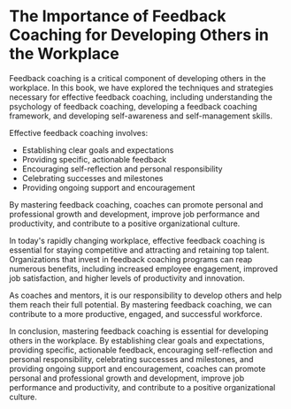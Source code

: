 The Importance of Feedback Coaching for Developing Others in the Workplace
==============================================================================================================================

Feedback coaching is a critical component of developing others in the workplace. In this book, we have explored the techniques and strategies necessary for effective feedback coaching, including understanding the psychology of feedback coaching, developing a feedback coaching framework, and developing self-awareness and self-management skills.

Effective feedback coaching involves:

* Establishing clear goals and expectations
* Providing specific, actionable feedback
* Encouraging self-reflection and personal responsibility
* Celebrating successes and milestones
* Providing ongoing support and encouragement

By mastering feedback coaching, coaches can promote personal and professional growth and development, improve job performance and productivity, and contribute to a positive organizational culture.

In today's rapidly changing workplace, effective feedback coaching is essential for staying competitive and attracting and retaining top talent. Organizations that invest in feedback coaching programs can reap numerous benefits, including increased employee engagement, improved job satisfaction, and higher levels of productivity and innovation.

As coaches and mentors, it is our responsibility to develop others and help them reach their full potential. By mastering feedback coaching, we can contribute to a more productive, engaged, and successful workforce.

In conclusion, mastering feedback coaching is essential for developing others in the workplace. By establishing clear goals and expectations, providing specific, actionable feedback, encouraging self-reflection and personal responsibility, celebrating successes and milestones, and providing ongoing support and encouragement, coaches can promote personal and professional growth and development, improve job performance and productivity, and contribute to a positive organizational culture.
